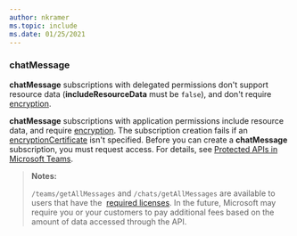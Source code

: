 ```yaml
---
author: nkramer
ms.topic: include
ms.date: 01/25/2021
---
```


<!-- markdownlint-disable MD041-->

### chatMessage

**chatMessage** subscriptions with delegated permissions don't support resource data (**includeResourceData** must be `false`), and don't require [encryption](/graph/webhooks-with-resource-data).

**chatMessage** subscriptions with application permissions include resource data, and require [encryption](/graph/webhooks-with-resource-data). The subscription creation fails if an [encryptionCertificate](/graph/api/resources/subscription) isn't specified. Before you can create a **chatMessage** subscription, you must request access. For details, see [Protected APIs in Microsoft Teams](/graph/teams-protected-apis). 

> **Notes:** 
>
>`/teams/getAllMessages` and `/chats/getAllMessages` are available to users that have the 
[required licenses](https://aka.ms/teams-changenotification-licenses).
In the future, Microsoft may require you or your customers to pay additional fees based on the amount of data accessed through the API.
